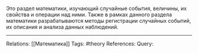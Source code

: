 Это раздел математики, изучающий случайные события, величины, их свойства и операции над ними. Также в рамках данного раздела математики разрабатываются методы регистрации случайных событий, их описания и анализа данных наблюдений. 

___
Relations: [[Математика]] 
Tags: #theory 
References: 
Query: 
